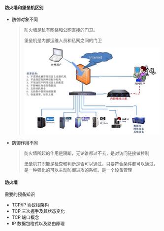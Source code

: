 #### 防火墙和堡垒机区别

* 防御对象不同

  > 防火墙是私有网络和公网直接的门卫。
  >
  > 堡垒机是内部运维人员和私网之间的门卫
  >
  > ![a](./picture/001.png)

* 防御作用不同

  > 防火墙所起的作用是隔断，无论谁都过不去，是对访问链接做控制
  >
  > 堡垒机其职能是检查和判断是否可以通过，只要符合条件都可以通过，是一种强化的可以主动防御进攻的系统，是一个设备管理

#### 防火墙

需要的预备知识

* TCP/IP 协议栈架构
* TCP 三次握手及其状态变化
* TCP 端口概念
* IP 数据包格式以及路由原理



